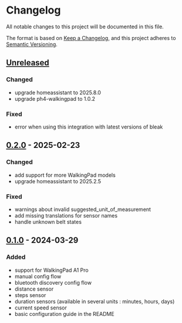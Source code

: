 # Changelog

All notable changes to this project will be documented in this file.

The format is based on [Keep a Changelog](https://keepachangelog.com/en/1.0.0/),
and this project adheres to [Semantic
Versioning](https://semver.org/spec/v2.0.0.html).

## [Unreleased]

### Changed

- upgrade homeassistant to 2025.8.0
- upgrade ph4-walkingpad to 1.0.2

### Fixed

- error when using this integration with latest versions of bleak

## [0.2.0] - 2025-02-23

### Changed

- add support for more WalkingPad models
- upgrade homeassistant to 2025.2.5

### Fixed

- warnings about invalid suggested_unit_of_measurement
- add missing translations for sensor names
- handle unknown belt states

## [0.1.0] - 2024-03-29

### Added

- support for WalkingPad A1 Pro
- manual config flow
- bluetooth discovery config flow
- distance sensor
- steps sensor
- duration sensors (available in several units : minutes, hours, days)
- current speed sensor
- basic configuration guide in the README

[unreleased]: https://github.com/madmatah/compare/v0.2.0...main
[0.2.0]: https://github.com/madmatah/compare/v0.1.0...v0.2.0
[0.1.0]: https://github.com/madmatah/hass-walkingpad/compare/eb2749688ebbf334fa29c5004511e8ee8680307f...v0.1.0
